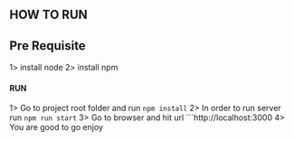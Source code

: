 ## HOW TO RUN ##

## Pre Requisite ##
1> install node
2> install npm

#### RUN ####
1> Go to project root folder and run ```npm install```
2> In order to run server run ```npm run start```
3> Go to browser and hit url ```http://localhost:3000
4> You are good to go enjoy